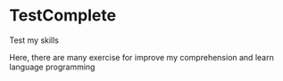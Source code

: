 # TestComplete
Test my skills

Here, there are many exercise for improve my comprehension and learn language programming

